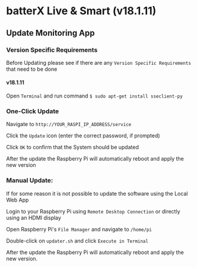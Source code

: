 # batterX Live & Smart (v18.1.11)

## Update Monitoring App

### Version Specific Requirements

Before Updating please see if there are any `Version Specific Requirements` that need to be done

#### v18.1.11
Open `Terminal` and run command `$ sudo apt-get install sseclient-py`

### One-Click Update

Navigate to `http://YOUR_RASPI_IP_ADDRESS/service`

Click the `Update` icon (enter the correct password, if prompted)

Click `OK` to confirm that the System should be updated

After the update the Raspberry Pi will automatically reboot and apply the new version

### Manual Update:

If for some reason it is not possible to update the software using the Local Web App

Login to your Raspberry Pi using `Remote Desktop Connection` or directly using an HDMI display

Open Raspberry Pi's `File Manager` and navigate to `/home/pi`

Double-click on `updater.sh` and click `Execute in Terminal`

After the update the Raspberry Pi will automatically reboot and apply the new version.